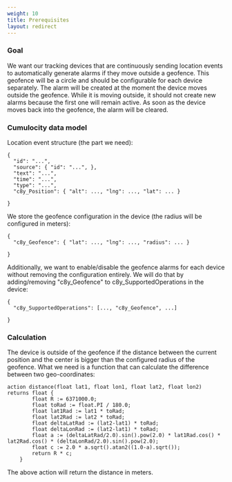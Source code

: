 ```yaml
---
weight: 10
title: Prerequisites
layout: redirect
---
```


### Goal

We want our tracking devices that are continuously sending location events to automatically generate alarms if they move outside a geofence. This geofence will be a circle and should be configurable for each device separately. The alarm will be created at the moment the device moves outside the geofence. While it is moving outside, it should not create new alarms because the first one will remain active. As soon as the device moves back into the geofence, the alarm will be cleared.

### Cumulocity data model

Location event structure (the part we need):

    {
      "id": "...",
      "source": { "id": "...", },
      "text": "...",
      "time": "...",
      "type": "...",
      "c8y_Position": { "alt": ..., "lng": ..., "lat": ... }

    }

We store the geofence configuration in the device (the radius will be configured in meters):

    {
      "c8y_Geofence": { "lat": ..., "lng": ..., "radius": ... }

    }

Additionally, we want to enable/disable the geofence alarms for each device without removing the configuration entirely. We will do that by adding/removing "c8y_Geofence" to c8y_SupportedOperations in the device:

    {
      "c8y_SupportedOperations": [..., "c8y_Geofence", ...]

    }

### Calculation

The device is outside of the geofence if the distance between the current position and the center is bigger than the configured radius of the geofence. What we need is a function that can calculate the difference between <span class="inline-comment-marker" data-ref="e33a99eb-b07c-4c46-9e16-2e6ae6d54ffe">two</span> geo-coordinates:

	action distance(float lat1, float lon1, float lat2, float lon2) returns float {
			float R := 6371000.0;
			float toRad := float.PI / 180.0;
			float lat1Rad := lat1 * toRad;
			float lat2Rad := lat2 * toRad;
			float deltaLatRad := (lat2-lat1) * toRad;
			float deltaLonRad := (lat2-lat1) * toRad;
			float a := (deltaLatRad/2.0).sin().pow(2.0) * lat1Rad.cos() * lat2Rad.cos() * (deltaLonRad/2.0).sin().pow(2.0);
			float c := 2.0 * a.sqrt().atan2((1.0-a).sqrt());
			return R * c;
		}


The above action will return the distance in meters.
